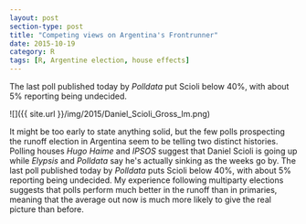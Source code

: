 ```yaml
---
layout: post
section-type: post
title: "Competing views on Argentina's Frontrunner"
date: 2015-10-19
category: R
tags: [R, Argentine election, house effects]
---
```


The last poll published today by *Polldata* put Scioli below 40%, with about 5% reporting being undecided.

<!--more-->

![]({{ site.url }}/img/2015/Daniel_Scioli_Gross_lm.png)

It might be too early to state anything solid, but the few polls prospecting the runoff election in Argentina seem to be telling two distinct histories. Polling houses *Hugo Haime* and *IPSOS* suggest that Daniel Scioli is going up while *Elypsis*  and *Polldata* say he's actually sinking as the weeks go by. The last poll published today by *Polldata* puts Scioli below 40%, with about 5% reporting being undecided. My experience following  multiparty elections suggests that polls perform much better in the runoff than in primaries, meaning that the average out now is much more likely to give the real picture than before.


